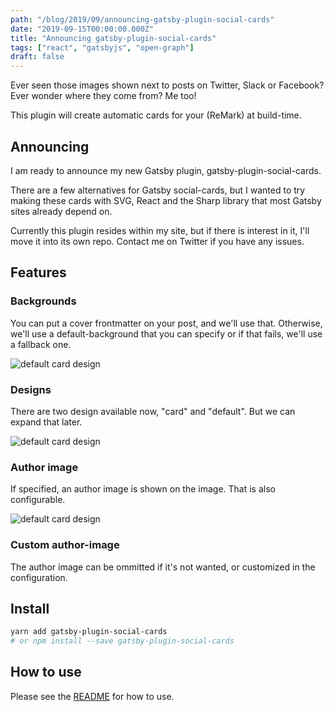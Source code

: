 ```yaml
---
path: "/blog/2019/09/announcing-gatsby-plugin-social-cards"
date: "2019-09-15T00:00:00.000Z"
title: "Announcing gatsby-plugin-social-cards"
tags: ["react", "gatsbyjs", "open-graph"]
draft: false
---
```


Ever seen those images shown next to posts on Twitter, Slack or Facebook? Ever wonder where they come from? Me too!

This plugin will create automatic cards for your (ReMark) at build-time.

## Announcing

I am ready to announce my new Gatsby plugin, gatsby-plugin-social-cards.

There are a few alternatives for Gatsby social-cards, but I wanted to try making these cards with SVG, React and the Sharp library that most Gatsby sites already depend on.

Currently this plugin resides within my site, but if there is interest in it, I'll move it into its own repo. Contact me on Twitter if you have any issues.

## Features

### Backgrounds

You can put a cover frontmatter on your post, and we'll use that. Otherwise, we'll use a default-background that you can specify or if that fails, we'll use a fallback one.

![default card design](default-design.jpg)

### Designs

There are two design available now, "card" and "default". But we can expand that later.

![default card design](card-design.jpg)

### Author image

If specified, an author image is shown on the image. That is also configurable.

![default card design](cover-custom-author.jpg)

### Custom author-image

The author image can be ommitted if it's not wanted, or customized in the configuration.

## Install

```bash
yarn add gatsby-plugin-social-cards
# or npm install --save gatsby-plugin-social-cards
```

## How to use

Please see the [README](https://www.npmjs.com/package/gatsby-plugin-social-cards) for how to use.
